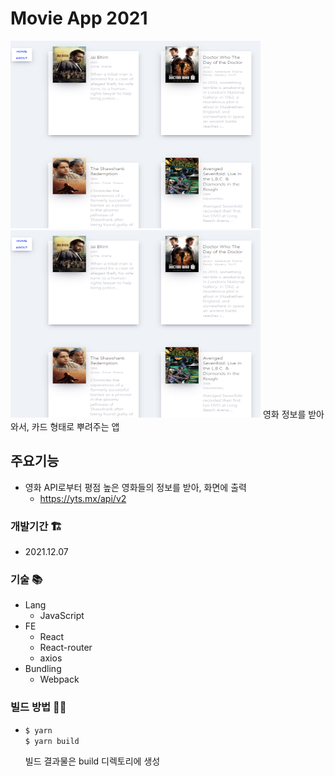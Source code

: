 # Movie App 2021
<img src='%EC%9D%B4%EB%AF%B8%EC%A7%80%20042.png' width="400px" height="300px"/>&nbsp;
<img src='%EC%9D%B4%EB%AF%B8%EC%A7%80%20042.png' width="400px" height="300px"/>
영화 정보를 받아와서, 카드 형태로 뿌려주는 앱

## 주요기능
* 영화 API로부터 평점 높은 영화들의 정보를 받아, 화면에 출력
  * https://yts.mx/api/v2

### 개발기간 🏗️
* 2021.12.07
   
### 기술 📚
* Lang
  * JavaScript
* FE
  * React
  * React-router
  * axios
* Bundling
  * Webpack

### 빌드 방법 👷‍♂️
* ```zsh
  $ yarn
  $ yarn build
  ```
  빌드 결과물은 build 디렉토리에 생성
